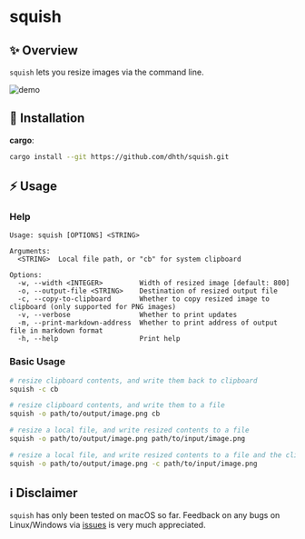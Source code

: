 # squish

✨ Overview
---

`squish` lets you resize images via the command line.

![demo](https://github.com/user-attachments/assets/cecbffd7-cdcc-4b04-8084-00fb8c8298a0)

💾 Installation
---

**cargo**:

```sh
cargo install --git https://github.com/dhth/squish.git
```

⚡️ Usage
---

### Help

```text
Usage: squish [OPTIONS] <STRING>

Arguments:
  <STRING>  Local file path, or "cb" for system clipboard

Options:
  -w, --width <INTEGER>         Width of resized image [default: 800]
  -o, --output-file <STRING>    Destination of resized output file
  -c, --copy-to-clipboard       Whether to copy resized image to clipboard (only supported for PNG images)
  -v, --verbose                 Whether to print updates
  -m, --print-markdown-address  Whether to print address of output file in markdown format
  -h, --help                    Print help
```

### Basic Usage

```bash
# resize clipboard contents, and write them back to clipboard
squish -c cb 

# resize clipboard contents, and write them to a file
squish -o path/to/output/image.png cb

# resize a local file, and write resized contents to a file
squish -o path/to/output/image.png path/to/input/image.png

# resize a local file, and write resized contents to a file and the clipboard
squish -o path/to/output/image.png -c path/to/input/image.png
```

ℹ️ Disclaimer
---

`squish` has only been tested on macOS so far. Feedback on any bugs on
Linux/Windows via [issues](https://github.com/dhth/squish/issues) is very much
appreciated.
